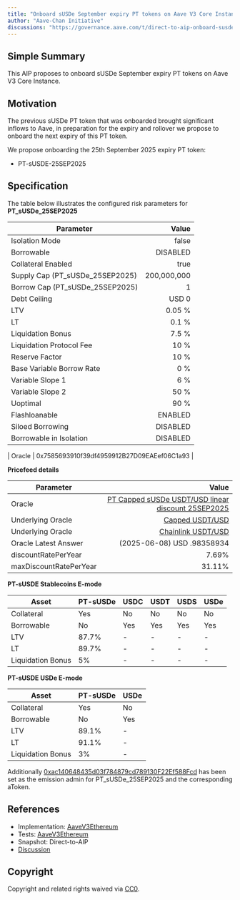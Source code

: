 ```yaml
---
title: "Onboard sUSDe September expiry PT tokens on Aave V3 Core Instance"
author: "Aave-Chan Initiative"
discussions: "https://governance.aave.com/t/direct-to-aip-onboard-susde-september-expiry-pt-tokens-on-aave-v3-core-instance/22313"
---
```


## Simple Summary

This AIP proposes to onboard sUSDe September expiry PT tokens on Aave V3 Core Instance.

## Motivation

The previous sUSDe PT token that was onboarded brought significant inflows to Aave, in preparation for the expiry and rollover we propose to onboard the next expiry of this PT token.

We propose onboarding the 25th September 2025 expiry PT token:

* PT-sUSDE-25SEP2025

## Specification

The table below illustrates the configured risk parameters for **PT_sUSDe_25SEP2025**

| Parameter                       |                                      Value |
| ------------------------------- | -----------------------------------------: |
| Isolation Mode                  |                                      false |
| Borrowable                      |                                   DISABLED |
| Collateral Enabled              |                                       true |
| Supply Cap (PT_sUSDe_25SEP2025) |                                200,000,000 |
| Borrow Cap (PT_sUSDe_25SEP2025) |                                          1 |
| Debt Ceiling                    |                                      USD 0 |
| LTV                             |                                     0.05 % |
| LT                              |                                      0.1 % |
| Liquidation Bonus               |                                      7.5 % |
| Liquidation Protocol Fee        |                                       10 % |
| Reserve Factor                  |                                       10 % |
| Base Variable Borrow Rate       |                                        0 % |
| Variable Slope 1                |                                        6 % |
| Variable Slope 2                |                                       50 % |
| Uoptimal                        |                                       90 % |
| Flashloanable                   |                                    ENABLED |
| Siloed Borrowing                |                                   DISABLED |
| Borrowable in Isolation         |                                   DISABLED |

| Oracle                          | 0x7585693910f39df4959912B27D09EAEef06C1a93 |

**Pricefeed details**

| Parameter              |                                                                                                                         Value |
| ---------------------- | ----------------------------------------------------------------------------------------------------------------------------: |
| Oracle                 | [PT Capped sUSDe USDT/USD linear discount 25SEP2025](https://etherscan.io/address/0x7585693910f39df4959912b27d09eaeef06c1a93) |
| Underlying Oracle      |                                    [Capped USDT/USD](https://etherscan.io/address/0x260326c220E469358846b187eE53328303Efe19C) |
| Underlying Oracle      |                                 [Chainlink USDT/USD](https://etherscan.io/address/0x3E7d1eAB13ad0104d2750B8863b489D65364e32D) |
| Oracle Latest Answer   |                                                                                                    (2025-06-08) USD .98358934 |
| discountRatePerYear    |                                                                                                                         7.69% |
| maxDiscountRatePerYear |                                                                                                                        31.11% |

**PT-sUSDE Stablecoins E-mode**

| Asset             | PT-sUSDe | USDC | USDT | USDS | USDe |
| ----------------- | -------- | ---- | ---- | ---- | ---- |
| Collateral        | Yes      | No   | No   | No   | No   |
| Borrowable        | No       | Yes  | Yes  | Yes  | Yes  |
| LTV               | 87.7%    | -    | -    | -    | -    |
| LT                | 89.7%    | -    | -    | -    | -    |
| Liquidation Bonus | 5%       | -    | -    | -    | -    |

**PT-sUSDE USDe E-mode**

| Asset             | PT-sUSDe | USDe |
| ----------------- | -------- | ---- |
| Collateral        | Yes      | No   |
| Borrowable        | No       | Yes  |
| LTV               | 89.1%    | -    |
| LT                | 91.1%    | -    |
| Liquidation Bonus | 3%       | -    |

Additionally [0xac140648435d03f784879cd789130F22Ef588Fcd](https://etherscan.io/address/0xac140648435d03f784879cd789130F22Ef588Fcd) has been set as the emission admin for PT_sUSDe_25SEP2025 and the corresponding aToken.

## References

- Implementation: [AaveV3Ethereum](https://github.com/bgd-labs/aave-proposals-v3/blob/main/src/20250627_AaveV3Ethereum_OnboardSUSDeSeptemberExpiryPTTokensOnAaveV3CoreInstance/AaveV3Ethereum_OnboardSUSDeSeptemberExpiryPTTokensOnAaveV3CoreInstance_20250627.sol)
- Tests: [AaveV3Ethereum](https://github.com/bgd-labs/aave-proposals-v3/blob/main/src/20250627_AaveV3Ethereum_OnboardSUSDeSeptemberExpiryPTTokensOnAaveV3CoreInstance/AaveV3Ethereum_OnboardSUSDeSeptemberExpiryPTTokensOnAaveV3CoreInstance_20250627.t.sol)
- Snapshot: Direct-to-AIP
- [Discussion](https://governance.aave.com/t/direct-to-aip-onboard-susde-september-expiry-pt-tokens-on-aave-v3-core-instance/22313)

## Copyright

Copyright and related rights waived via [CC0](https://creativecommons.org/publicdomain/zero/1.0/).
